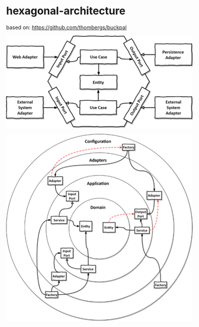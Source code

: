 # hexagonal-architecture

based on: https://github.com/thombergs/buckpal


![image.png](img/image1.png)

![image.png](img/image2.png)